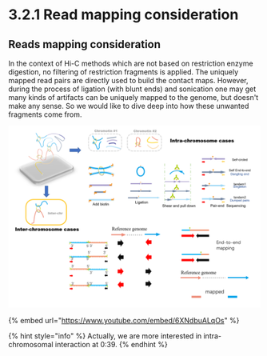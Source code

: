 # 3.2.1 Read mapping consideration

## Reads mapping consideration

In the context of Hi-C methods which are not based on restriction enzyme digestion, no filtering of restriction fragments is applied. The uniquely mapped read pairs are directly used to build the contact maps. However, during the process of ligation \(with blunt ends\) and sonication one may get many kinds of artifacts can be uniquely mapped to the genome, but doesn't make any sense. So we would like to dive deep into how these unwanted fragments come from. 

![ Figure1: Summary of hic reads mapping scheme.](../../.gitbook/assets/overall.png)

{% embed url="https://www.youtube.com/embed/6XNdbuALqOs" %}

{% hint style="info" %}
Actually, we are more interested in intra-chromosomal interaction at 0:39.
{% endhint %}

